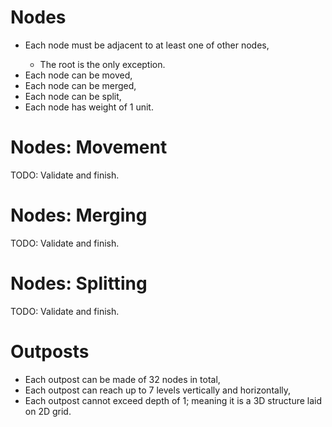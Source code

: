 # Nodes

<ul>
  <li>Each node must be adjacent to at least one of other nodes,</li>
  <ul>
    <li>The root is the only exception.</li>
  </ul>
  <li>Each node can be moved,</li>
  <li>Each node can be merged,</li>
  <li>Each node can be split,</li>
  <li>Each node has weight of 1 unit.</li>
</ul>

# Nodes: Movement

TODO: Validate and finish.

# Nodes: Merging

TODO: Validate and finish.

# Nodes: Splitting

TODO: Validate and finish.

# Outposts

<ul>
  <li>Each outpost can be made of 32 nodes in total,</li>
  <li>Each outpost can reach up to 7 levels vertically and horizontally,</li>
  <li>Each outpost cannot exceed depth of 1; meaning it is a 3D structure laid on 2D grid.</li>
</ul> 
